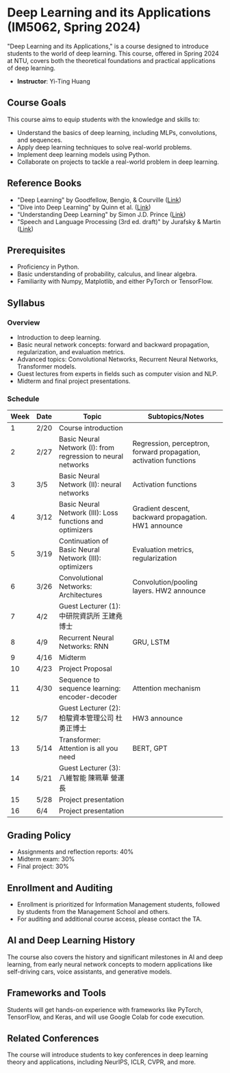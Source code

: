 # Deep Learning and its Applications (IM5062, Spring 2024)

"Deep Learning and its Applications," is a course designed to introduce students to the world of deep learning. This course, offered in Spring 2024 at NTU, covers both the theoretical foundations and practical applications of deep learning.

- **Instructor**: Yi-Ting Huang

## Course Goals
This course aims to equip students with the knowledge and skills to:
- Understand the basics of deep learning, including MLPs, convolutions, and sequences.
- Apply deep learning techniques to solve real-world problems.
- Implement deep learning models using Python.
- Collaborate on projects to tackle a real-world problem in deep learning.

## Reference Books
- "Deep Learning" by Goodfellow, Bengio, & Courville ([Link](http://www.deeplearningbook.org/))
- "Dive into Deep Learning" by Quinn et al. ([Link](https://d2l.ai/))
- "Understanding Deep Learning" by Simon J.D. Prince ([Link](https://udlbook.github.io/udlbook/))
- "Speech and Language Processing (3rd ed. draft)" by Jurafsky & Martin ([Link](https://web.stanford.edu/~jurafsky/slp3/))

## Prerequisites
- Proficiency in Python.
- Basic understanding of probability, calculus, and linear algebra.
- Familiarity with Numpy, Matplotlib, and either PyTorch or TensorFlow.

## Syllabus 

### Overview

- Introduction to deep learning.
- Basic neural network concepts: forward and backward propagation, regularization, and evaluation metrics.
- Advanced topics: Convolutional Networks, Recurrent Neural Networks, Transformer models.
- Guest lectures from experts in fields such as computer vision and NLP.
- Midterm and final project presentations.

### Schedule

| Week | Date | Topic                                                      | Subtopics/Notes                                      |
|------|------|-----------------------------------------------------------|------------------------------------------------------|
| 1    | 2/20 | Course introduction                                       |                                                      |
| 2    | 2/27 | Basic Neural Network (I): from regression to neural networks | Regression, perceptron, forward propagation, activation functions |
| 3    | 3/5  | Basic Neural Network (II): neural networks                | Activation functions                                 |
| 4    | 3/12 | Basic Neural Network (III): Loss functions and optimizers | Gradient descent, backward propagation. HW1 announce |
| 5    | 3/19 | Continuation of Basic Neural Network (III): optimizers   | Evaluation metrics, regularization                   |
| 6    | 3/26 | Convolutional Networks: Architectures                    | Convolution/pooling layers. HW2 announce             |
| 7    | 4/2  | Guest Lecturer (1): 中研院資訊所 王建堯博士             |                                                      |
| 8    | 4/9  | Recurrent Neural Networks: RNN                            | GRU, LSTM                                            |
| 9    | 4/16 | Midterm                                                   |                                                      |
| 10   | 4/23 | Project Proposal                                          |                                                      |
| 11   | 4/30 | Sequence to sequence learning: encoder-decoder            | Attention mechanism                                  |
| 12   | 5/7  | Guest Lecturer (2): 柏駿資本管理公司 杜勇正博士          | HW3 announce                                         |
| 13   | 5/14 | Transformer: Attention is all you need                    | BERT, GPT                                            |
| 14   | 5/21 | Guest Lecturer (3): 八維智能 陳珮華 營運長                 |                                                      |
| 15   | 5/28 | Project presentation                                      |                                                      |
| 16   | 6/4  | Project presentation                                      |                                                      |



## Grading Policy
- Assignments and reflection reports: 40%
- Midterm exam: 30%
- Final project: 30%

## Enrollment and Auditing
- Enrollment is prioritized for Information Management students, followed by students from the Management School and others.
- For auditing and additional course access, please contact the TA.

## AI and Deep Learning History
The course also covers the history and significant milestones in AI and deep learning, from early neural network concepts to modern applications like self-driving cars, voice assistants, and generative models.

## Frameworks and Tools
Students will get hands-on experience with frameworks like PyTorch, TensorFlow, and Keras, and will use Google Colab for code execution.

## Related Conferences
The course will introduce students to key conferences in deep learning theory and applications, including NeurIPS, ICLR, CVPR, and more.
